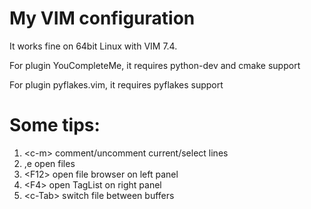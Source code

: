 My VIM configuration
======================

It works fine on 64bit Linux with VIM 7.4.

For plugin YouCompleteMe, it requires python-dev and cmake support

For plugin pyflakes.vim, it requires pyflakes support

Some tips:
===========

1. \<c-m\>  comment/uncomment current/select lines
2. ,e     open files
3. \<F12\>  open file browser on left panel
4. \<F4\>   open TagList on right panel
5. \<c-Tab\>  switch file between buffers
